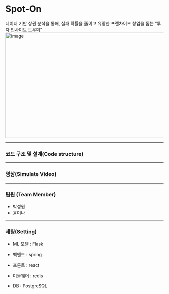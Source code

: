 # Spot-On
데이터 기반 상권 분석을 통해, 실패 확률을 줄이고 유망한 프랜차이즈 창업을 돕는 “투자 인사이트 도우미” 
<img width="935" height="334" alt="image" src="https://github.com/user-attachments/assets/aeec78c3-617d-4b83-a55d-5b4d55f885ef" />

---
### 코드 구조 및 설계(Code structure)


---
### 영상(Simulate Video)



---
### 팀원 (Team Member)
- 박성원
- 윤미나
  
---
### 세팅(Setting)
- ML 모델 : Flask

- 백엔드 : spring 

- 프론트 :  react

- 미들웨어 : redis 

- DB : PostgreSQL
  

